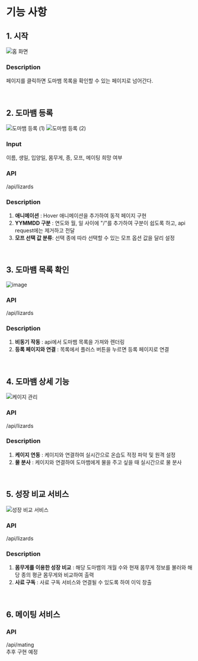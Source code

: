 # 기능 사항
## 1. 시작
![홈 화면](https://github.com/user-attachments/assets/0d8b0bc2-c636-41fa-a348-41966e228a96)


### Description
페이지를 클릭하면 도마뱀 목록을 확인할 수 있는 페이지로 넘어간다.

<br/>

## 2. 도마뱀 등록
![도마뱀 등록 (1)](https://github.com/user-attachments/assets/0a6120af-7073-4d3d-a364-cc885ba80a0c)
![도마뱀 등록 (2)](https://github.com/user-attachments/assets/2fa36afa-5f9e-417f-a2dd-33e703590e0a)


### Input
이름, 생일, 입양일, 몸무게, 종, 모프, 메이팅 희망 여부 <br/>
### API 
/api/lizards <br/>
### Description
1. **애니메이션** : Hover 애니메이션을 추가하여 동적 페이지 구현 <br/>
2. **YYMMDD 구분** : 연도와 월, 일 사이에 "/"를 추가하여 구분이 쉽도록 하고, api request에는 제거하고 전달 <br/>
3. **모프 선택 값 분류**: 선택 종에 따라 선택할 수 있는 모프 옵션 값을 달리 설정 <br/>

<br />

## 3. 도마뱀 목록 확인
![image](https://github.com/user-attachments/assets/876917d3-4e5c-49b3-a416-1d22f0bd9942)

### API 
/api/lizards <br/>
### Description
1. **비동기 작동** : api에서 도마뱀 목록을 가져와 렌더링
2. **등록 페이지와 연결** : 목록에서 플러스 버튼을 누르면 등록 페이지로 연결

<br />

## 4. 도마뱀 상세 기능
![케이지 관리](https://github.com/user-attachments/assets/7ef97965-c88b-4c0f-8bb1-a9f0de8e58b7)

### API 
/api/lizards <br/>
### Description
1. **케이지 연동** : 케이지와 연결하여 실시간으로 온습도 적정 파악 및 원격 설정
2. **물 분사** : 케이지와 연결하여 도마뱀에게 물을 주고 싶을 때 실시간으로 물 분사

<br />

## 5. 성장 비교 서비스
![성장 비교 서비스](https://github.com/user-attachments/assets/10d31925-66a7-442a-b86a-7c2951e9a416)

### API 
/api/lizards <br/>
### Description
1. **몸무게를 이용한 성장 비교** : 해당 도마뱀의 개월 수와 현재 몸무게 정보를 불러와 해당 종의 평균 몸무게와 비교하여 출력
2. **사료 구독** : 사료 구독 서비스와 연결될 수 있도록 하여 이익 창출

<br />

## 6. 메이팅 서비스
### API
/api/mating <br />
추후 구현 예정
